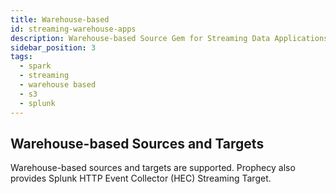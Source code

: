 ```yaml
---
title: Warehouse-based
id: streaming-warehouse-apps
description: Warehouse-based Source Gem for Streaming Data Applications
sidebar_position: 3
tags:
  - spark
  - streaming
  - warehouse based
  - s3
  - splunk
---
```


## Warehouse-based Sources and Targets

Warehouse-based sources and targets are supported. Prophecy also provides Splunk HTTP Event Collector (HEC) Streaming Target.
